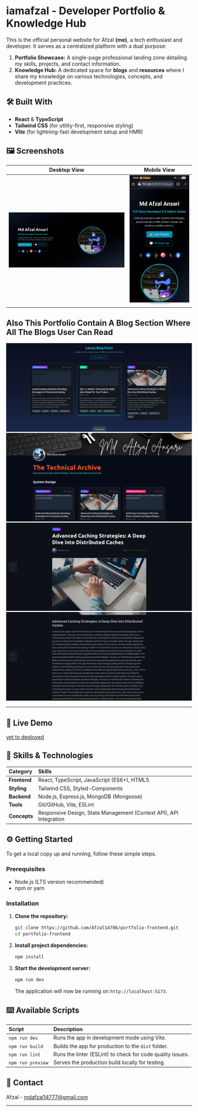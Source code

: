 # iamafzal - Developer Portfolio & Knowledge Hub

This is the official personal website for Afzal **(me)**, a tech enthusiast and developer. It serves as a centralized platform with a dual purpose:

1.  **Portfolio Showcase:** A single-page professional landing zone detailing my skills, projects, and contact information.
2.  **Knowledge Hub:** A dedicated space for **blogs** and **resources** where I share my knowledge on various technologies, concepts, and development practices.

## 🛠️ Built With

* **React** & **TypeScript**
* **Tailwind CSS** (for utility-first, responsive styling)
* **Vite** (for lightning-fast development setup and HMR)  

## 🖼️ Screenshots

| Desktop View | Mobile View |
| :---: | :---: |
| <img src="./docs/iamafzal-desktop-view.png" alt="Full page view on a desktop monitor" width="400"/> | <img src="./docs/mobile-view.png" alt="Hero section view on a mobile device" width="200"/> |

  
## Also This Portfolio Contain A Blog Section Where All The Blogs User Can Read  
![Latest Blogs](./docs/latestBlogs.png)
![All Blogs](./docs/allBlogs.png)
![Read Blog 1](./docs/readBlog1.png)
![Read Blog 2](./docs/readBlog2.png)  

---

## 🚀 Live Demo

[yet to deployed](https://iamafzal.com) 

## 🎯 Skills & Technologies

| Category | Skills |
| :--- | :--- |
| **Frontend** | React, TypeScript, JavaScript (ES6+), HTML5 |
| **Styling** | Tailwind CSS, Styled-Components |
| **Backend** | Node.js, Express.js, MongoDB (Mongoose) |
| **Tools** | Git/GitHub, Vite, ESLint |
| **Concepts** | Responsive Design, State Management (Context API), API Integration |


## ⚙️ Getting Started

To get a local copy up and running, follow these simple steps.

### Prerequisites

* Node.js (LTS version recommended)
* npm or yarn

### Installation

1.  **Clone the repository:**
    ```bash
    git clone https://github.com/Afzal14786/portfolio-frontend.git
    cd portfolio-frontend
    ```
2.  **Install project dependencies:**
    ```bash
    npm install
    ```
3.  **Start the development server:**
    ```bash
    npm run dev
    ```
    The application will now be running on `http://localhost:5173`.  

## ⌨️ Available Scripts

| Script | Description |
| :--- | :--- |
| `npm run dev` | Runs the app in development mode using Vite. |
| `npm run build` | Builds the app for production to the `dist` folder. |
| `npm run lint` | Runs the linter (ESLint) to check for code quality issues. |
| `npm run preview` | Serves the production build locally for testing. |  


## 📧 Contact

Afzal - [mdafzal14777@gmail.com](mailto:mdafzal14777@gmail.com)

---
